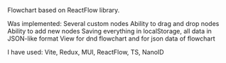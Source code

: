 Flowchart based on ReactFlow library.

Was implemented:
Several custom nodes
Ability to drag and drop nodes
Ability to add new nodes
Saving everything in localStorage, all data in JSON-like format
View for dnd flowchart and for json data of flowchart

I have used:
Vite, Redux, MUI, ReactFlow, TS, NanoID